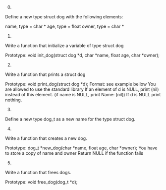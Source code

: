 0.
Define a new type struct dog with the following elements:

name, type = char *
age, type = float
owner, type = char *

1.
Write a function that initialize a variable of type struct dog

Prototype: void init_dog(struct dog *d, char *name, float age, char *owner);

2.
Write a function that prints a struct dog

Prototype: void print_dog(struct dog *d);
Format: see example bellow
You are allowed to use the standard library
If an element of d is NULL, print (nil) instead of this element. (if name is NULL, print Name: (nil))
If d is NULL print nothing.

3.
Define a new type dog_t as a new name for the type struct dog.

4.
Write a function that creates a new dog.

Prototype: dog_t *new_dog(char *name, float age, char *owner);
You have to store a copy of name and owner
Return NULL if the function fails

5.
Write a function that frees dogs.

Prototype: void free_dog(dog_t *d);
